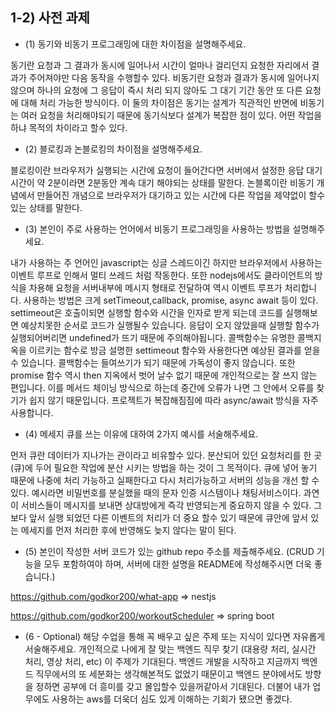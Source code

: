 ## 1-2) 사전 과제

- (1) 동기와 비동기 프로그래밍에 대한 차이점을 설명해주세요.

 동기란 요청과 그 결과가 동시에 일어나서 시간이 얼마나 걸리던지 요청한 자리에서 결과가 주어져야만 다음 동작을 수행할수 있다. 비동기란 요청과 결과가 동시에 일어나지 않으며 하나의 요청에 그 응답이 즉시 처리 되지 않아도 그 대기 기간 동안 또 다른 요청에 대해 처리 가능한 방식이다.
 이 둘의 차이점은 동기는 설계가 직관적인 반면에 비동기는 여러 요청을 처리해야되기 때문에 동기식보다 설계가 복잡한 점이 있다. 어떤 작업을 하냐 목적의 차이라고 할수 있다.
 
- (2) 블로킹과 논블로킹의 차이점을 설명해주세요.

블로킹이란 브라우저가 실행되는 시간에 요청이 들어간다면 서버에서 설정한 응답 대기 시간이 약 2분이라면 2분동안 계속 대기 해야되는 상태를 말한다. 논블록이란 비동기 개념에서 만들어진 개념으로 브라우저가 대기하고 있는 시간에 다른 작업을 제약없이 할수 있는 상태를 말한다.

- (3) 본인이 주로 사용하는 언어에서 비동기 프로그래밍을 사용하는 방법을 설명해주세요.

 내가 사용하는 주 언어인 javascript는 싱글 스레드이긴 하지만 브라우저에서 사용하는 이벤트 루프로 인해서 멀티 쓰레드 처럼 작동한다. 또한 nodejs에서도 클라이언트의 방식을 차용해 요청을 서버내부에 메시지 형태로 전달하여 역시 이벤트 루프가 처리합니다.
 사용하는 방법은 크게 setTimeout,callback, promise, async await 등이 있다. settimeout은 호출이되면 실행할 함수와 시간을 인자로 받게 되는데 코드를 실행해보면 예상치못한 순서로 코드가 실행될수 있습니다. 응답이 오지 않았을때 실행할 함수가 실행되어버리면 undefined가 뜨기 때문에 주의해야됩니다. 콜백함수는 유명한 콜백지옥을 이르키는 함수로 방금 설명한 settimeout 함수와 사용한다면 예상된 결과를 얻을 수 있습니다. 콜백함수는 들여쓰기가 되기 때문에 가독성이 좋지 않습니다. 또한 promise 함수 역시 then 지옥에서 벗어 날수 없기 때문에 개인적으로는 잘 쓰지 않는 편입니다. 이를 메서드 체이닝 방식으로 하는데 중간에 오류가 나면 그 안에서 오류를 찾기가 쉽지 않기 때문입니다. 프로젝트가 복잡해짐짐에 따라 async/await 방식을 자주 사용합니다. 

- (4) 메세지 큐를 쓰는 이유에 대하여 2가지 예시를 서술해주세요. 

 먼저 큐란 데이터가 지나가는 관이라고 비유할수 있다. 분산되어 있던 요청처리를 한 곳(큐)에 두어 필요한 작업에 분산 시키는 방법을 하는 것이 그 목적이다. 큐에 넣어 놓기 때문에 나중에 처리 가능하고 실패한다고 다시 처리가능하고 서버의 성능을 개선 할 수 있다. 예시라면 비밀번호를 분실했을 때의 문자 인증 시스템이나 채팅서비스이다. 과연 이 서비스들이 메시지를 보내면 상대방에게 즉각 반영되는게 중요하지 않을 수 있다. 그 보다 앞서 실행 되었던 다른 이벤트의 처리가 더 중요 할수 있기 때문에 큐안에 앞서 있는 메세지를 먼저 처리한 후에 반영해도 늦지 않다는 말이 된다.
 
- (5) 본인이 작성한 서버 코드가 있는 github repo 주소를 제출해주세요. (CRUD 기능을 모두 포함하여야 하며, 서버에 대한 설명을 README에 작성해주시면 더욱 좋습니다.) 

https://github.com/godkor200/what-app => nestjs

https://github.com/godkor200/workoutScheduler => spring boot

- (6 - Optional) 해당 수업을 통해 꼭 배우고 싶은 주제 또는 지식이 있다면 자유롭게 서술해주세요. 
개인적으로 나에게 잘 맞는 백엔드 직무 찾기 (대용량 처리, 실시간 처리, 영상 처리, etc) 이 주제가 기대된다. 백엔드 개발을 시작하고 지금까지 백엔드 직무에서의 또 세분화는 생각해본적도 없었기 때문이고 백엔드 분야에서도 방향을 정하면 공부에 더 흥미를 갖고 몰입할수 있을꺼같아서 기대된다. 더불어 내가 업무에도 사용하는 aws를 더욱더 심도 있게 이해하는 기회가 됐으면 좋겠다.
